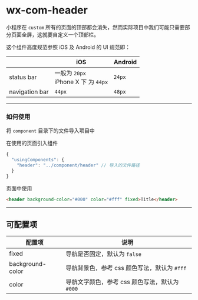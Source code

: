 # wx-com-header

小程序在 `custom` 所有的页面的顶部都会消失，然而实际项目中我们可能只需要部分页面全屏，这就要自定义一个顶部栏。


这个组件高度规范参照 iOS 及 Android 的 UI 规范即：

||iOS | Android|
|---|---|---|
|status bar|一般为 `20px`<br>iPhone X 下 为 `44px`|`24px`|
|navigation bar|`44px`|`48px`|


---

###  如何使用

将 `component` 目录下的文件导入项目中

在使用的页面引入组件
```javascript
{
  "usingComponents": {
    "header": "../component/header" // 导入的文件路径
  }
}
```

页面中使用
``` html
<header background-color="#000" color="#fff" fixed>Title</header>
```

---

## 可配置项

|配置项|说明|
|---|---|
|fixed|导航是否固定，默认为 `false`|
|background-color|导航背景色，参考 css 颜色写法，默认为 `#fff`|
|color|导航文字颜色，参考 css 颜色写法，默认为 `#000`|


